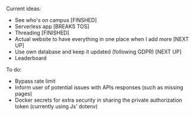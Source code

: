 Current ideas:

- See who's on campus [FINSHED]
- Serverless app [BREAKS TOS]
- Threading [FINISHED]
- Actual website to have everything in one place when I add more [NEXT UP]
- Use own database and keep it updated (following GDPR) [NEXT UP]
- Leaderboard

To do:

- Bypass rate limit
- Inform user of potential issues with APIs responses (such as missing pages)
- Docker secrets for extra security in sharing the private authorization token (currently using Js' dotenv)

